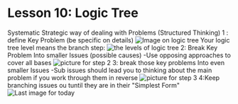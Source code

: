 # Lesson 10: Logic Tree
Systematic Strategic way of dealing with Problems (Structured Thinking)
1 : define Key Problem (be specific on details)
![Image on logic tree](https://cdn.disco.co/media/Screenshot_2025-07-04_080427_9a46d9e6-9eec-40a6-8281-34ab64470b05.png)
Your logic tree level means the branch step:
![the levels of logic tree](https://cdn.disco.co/media/Picture1_97028079-b804-469a-92ed-6318026e7080.gif)
2: Break Key Problem Into smaller Issues (possible causes) 
-Use opposing approaches to cover all bases
![picture for step 2](https://cdn.disco.co/media/Screenshot_2025-07-04_080438_3b358251-6136-4b00-b7f7-02fe20f1f8ea.png)
3: break those key problems Into even smaller Issues
-Sub issues should lead you to thinking about the main problem if you work through them in reverse
![picture for step 3](https://cdn.disco.co/media/Screenshot_2025-07-04_080745_92d969ad-32e1-4799-8710-cf2613c150b3.png)
4:Keep branching issues ou tuntil they are in their "Simplest Form"
![Last image for today](https://cdn.disco.co/media/Issue-Tree-Example-3-1-1024x556_27aa2f90-7fda-4910-9533-fe5b21e95c76.png)